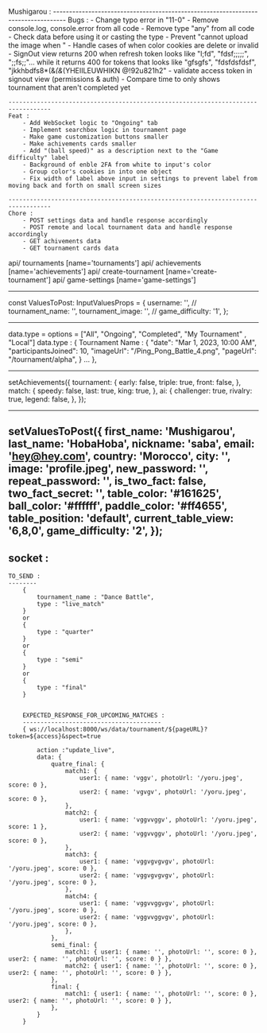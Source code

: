  Mushigarou :
    ----------------------------------------------------------------------------------
    Bugs :
        - Change typo error in "11-0"
        - Remove console.log, console.error from all code
        - Remove type "any" from all code
        - Check data before using it or casting the type
        - Prevent "cannot upload the image when "
        - Handle cases of when color cookies are delete or invalid
        - SignOut view returns 200 when refresh token looks like "l;fd", "fdsf;;;;;", ";;fs;;"...
            while it returns 400 for tokens that looks like "gfsgfs", "fdsfdsfdsf", "jkkhbdfs8*(&*(&*(YHEIILEUWHIKN @!92u821h2"
        - validate access token in signout view (permissions & auth)
        - Compare time to only shows tournament that aren't completed yet

    ----------------------------------------------------------------------------------
    Feat :
        - Add WebSocket logic to "Ongoing" tab
        - Implement searchbox logic in tournament page
        - Make game customization buttons smaller
        - Make achivements cards smaller
        - Add "(ball speed)" as a description next to the "Game difficulty" label
        - Background of enble 2FA from white to input's color
        - Group color's cookies in into one object
        - Fix width of label above input in settings to prevent label from moving back and forth on small screen sizes

    ----------------------------------------------------------------------------------
    Chore :
        - POST settings data and handle response accordingly
        - POST remote and local tournament data and handle response accordingly
        - GET achivements data
        - GET tournament cards data

api/ tournaments [name='tournaments']
api/ achievements [name='achievements']
api/ create-tournament [name='create-tournament']
api/ game-settings [name='game-settings']


----------------------------------------------------------
const ValuesToPost: InputValuesProps = {
    username: '', //
    tournament_name: '',
    tournament_image: '', //
    game_difficulty: '1',
};

----------------------------------------------------------
data.type = options = ["All", "Ongoing", "Completed", "My Tournament" , "Local"]
data.type : {
    Tournament Name : {
      "date": "Mar 1, 2023, 10:00 AM",
      "participantsJoined": 10,
      "imageUrl": "/Ping_Pong_Battle_4.png",
      "pageUrl": "/tournament/alpha",
    }
    ...
  },

----------------------------------------------------------
 setAchievements({
                    tournament: {
                        early: false,
                        triple: true,
                        front: false,
                    },
                    match: {
                        speedy: false,
                        last: true,
                        king: true,
                    },
                    ai: {
                        challenger: true,
                        rivalry: true,
                        legend: false,
                    },
                });

----------------------------------------------------------
setValuesToPost({
            first_name: 'Mushigarou',
            last_name: 'HobaHoba',
            nickname: 'saba',
            email: 'hey@hey.com',
            country: 'Morocco',
            city: '',
            image: 'profile.jpeg',
            new_password: '',
            repeat_password: '',
            is_two_fact: false,
            two_fact_secret: '',
            table_color: '#161625',
            ball_color: '#ffffff',
            paddle_color: '#ff4655',
            table_position: 'default',
            current_table_view: '6,8,0',
            game_difficulty: '2',
        });
----------------------------------------------------------



socket :
--------
    TO_SEND :
    --------
        {
            tournament_name : "Dance Battle",
            type : "live_match"
        }
        or
        {
            type : "quarter"
        }
        or
        {
            type : "semi"
        }
        or
        {
            type : "final"
        }

        
        EXPECTED_RESPONSE_FOR_UPCOMING_MATCHES :
        ---------------------------------------
        { ws://localhost:8000/ws/data/tournament/${pageURL}?token=${access}&spect=true
        
            action :"update_live",
            data: {
                quatre_final: {
                    match1: {
                        user1: { name: 'vggv', photoUrl: '/yoru.jpeg', score: 0 },
                        user2: { name: 'vgvgv', photoUrl: '/yoru.jpeg', score: 0 },
                    },
                    match2: {
                        user1: { name: 'vggvvggv', photoUrl: '/yoru.jpeg', score: 1 },
                        user2: { name: 'vggvvggv', photoUrl: '/yoru.jpeg', score: 0 },
                    },
                    match3: {
                        user1: { name: 'vggvgvgvgv', photoUrl: '/yoru.jpeg', score: 0 },
                        user2: { name: 'vggvgvgvgv', photoUrl: '/yoru.jpeg', score: 0 },
                    },
                    match4: {
                        user1: { name: 'vggvvggvgv', photoUrl: '/yoru.jpeg', score: 0 },
                        user2: { name: 'vggvvggvgv', photoUrl: '/yoru.jpeg', score: 0 },
                    },
                },
                semi_final: {
                    match1: { user1: { name: '', photoUrl: '', score: 0 }, user2: { name: '', photoUrl: '', score: 0 } },
                    match2: { user1: { name: '', photoUrl: '', score: 0 }, user2: { name: '', photoUrl: '', score: 0 } },
                },
                final: {
                    match1: { user1: { name: '', photoUrl: '', score: 0 }, user2: { name: '', photoUrl: '', score: 0 } },
                },
            }
        }